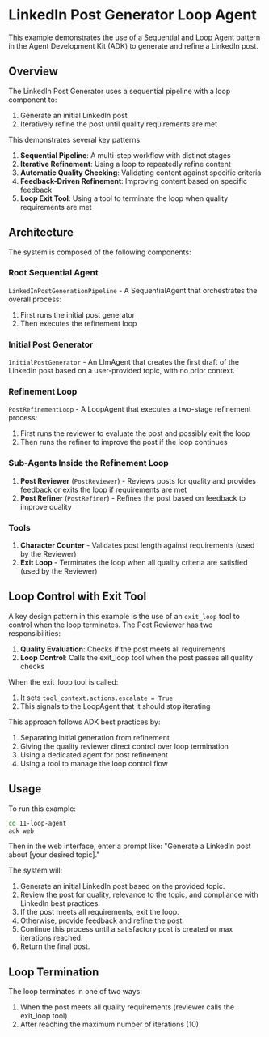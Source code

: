 # LinkedIn Post Generator Loop Agent

This example demonstrates the use of a Sequential and Loop Agent pattern in the Agent Development Kit (ADK) to generate and refine a LinkedIn post.

## Overview

The LinkedIn Post Generator uses a sequential pipeline with a loop component to:
1. Generate an initial LinkedIn post
2. Iteratively refine the post until quality requirements are met

This demonstrates several key patterns:
1. **Sequential Pipeline**: A multi-step workflow with distinct stages
2. **Iterative Refinement**: Using a loop to repeatedly refine content
3. **Automatic Quality Checking**: Validating content against specific criteria
4. **Feedback-Driven Refinement**: Improving content based on specific feedback
5. **Loop Exit Tool**: Using a tool to terminate the loop when quality requirements are met

## Architecture

The system is composed of the following components:

### Root Sequential Agent

`LinkedInPostGenerationPipeline` - A SequentialAgent that orchestrates the overall process:
1. First runs the initial post generator
2. Then executes the refinement loop

### Initial Post Generator

`InitialPostGenerator` - An LlmAgent that creates the first draft of the LinkedIn post based on a user-provided topic, with no prior context.

### Refinement Loop

`PostRefinementLoop` - A LoopAgent that executes a two-stage refinement process:
1. First runs the reviewer to evaluate the post and possibly exit the loop
2. Then runs the refiner to improve the post if the loop continues

### Sub-Agents Inside the Refinement Loop

1. **Post Reviewer** (`PostReviewer`) - Reviews posts for quality and provides feedback or exits the loop if requirements are met
2. **Post Refiner** (`PostRefiner`) - Refines the post based on feedback to improve quality

### Tools

1. **Character Counter** - Validates post length against requirements (used by the Reviewer)
2. **Exit Loop** - Terminates the loop when all quality criteria are satisfied (used by the Reviewer)

## Loop Control with Exit Tool

A key design pattern in this example is the use of an `exit_loop` tool to control when the loop terminates. The Post Reviewer has two responsibilities:

1. **Quality Evaluation**: Checks if the post meets all requirements
2. **Loop Control**: Calls the exit_loop tool when the post passes all quality checks

When the exit_loop tool is called:
1. It sets `tool_context.actions.escalate = True`
2. This signals to the LoopAgent that it should stop iterating

This approach follows ADK best practices by:
1. Separating initial generation from refinement
2. Giving the quality reviewer direct control over loop termination
3. Using a dedicated agent for post refinement
4. Using a tool to manage the loop control flow

## Usage

To run this example:

```bash
cd 11-loop-agent
adk web
```

Then in the web interface, enter a prompt like:
"Generate a LinkedIn post about [your desired topic]."

The system will:
1. Generate an initial LinkedIn post based on the provided topic.
2. Review the post for quality, relevance to the topic, and compliance with LinkedIn best practices.
3. If the post meets all requirements, exit the loop.
4. Otherwise, provide feedback and refine the post.
5. Continue this process until a satisfactory post is created or max iterations reached.
6. Return the final post.

## Loop Termination

The loop terminates in one of two ways:
1. When the post meets all quality requirements (reviewer calls the exit_loop tool)
2. After reaching the maximum number of iterations (10)
